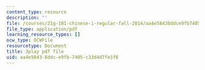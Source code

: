 ```yaml
---
content_type: resource
description: ''
file: /courses/21g-101-chinese-i-regular-fall-2014/aa4e58438ddce9fb7405c33d4d7fe1f6_hNUoYTJl3j4.pdf
file_type: application/pdf
learning_resource_types: []
ocw_type: OCWFile
resourcetype: Document
title: 3play pdf file
uid: aa4e5843-8ddc-e9fb-7405-c33d4d7fe1f6
---
```


